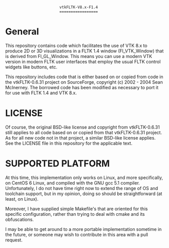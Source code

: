                             vtkFLTK-V8.x-F1.4
                            =================

General
=======
This repository contains code which facilitates the use of VTK 8.x to produce
2D or 3D visualizations in a FLTK 1.4 window (Fl_VTK_Window) that is derived
from Fl_GL_Window. This means you can use a modern VTK version in modern FLTK
user interfaces that employ the usual FLTK control widgets like buttons, etc.

This repository includes code that is either based on or copied from code in
the vtkFLTK-0.6.31 project on SourceForge, copyright (c) 2002 - 2004 Sean
McInerney. The borrowed code has been modified as necessary to port it for use
with FLTK 1.4 and VTK 8.x.


LICENSE
=======
Of course, the original BSD-like license and copyright from vtkFLTK-0.6.31
still applies to all code based on or copied from that vtkFLTK-0.6.31 project.
As for all new code not in that project, a similar BSD-like license applies.
See the LICENSE file in this repository for the applicable text.


SUPPORTED PLATFORM
==================
At this time, this implementation only works on Linux, and more specifically,
on CentOS 6 Linux, and compiled with the GNU gcc 5.1 compiler. Unfortunately,
I do not have time right now to extend the range of OS and toolchain support,
but in my opinion, doing so should be straightforward (at least, on Linux).

Moreover, I have supplied simple Makefile's that are oriented for this
specific configuration, rather than trying to deal with cmake and its
obfuscations.

I may be able to get around to a more portable implementation sometime in the
future, or someone may wish to contribute in this area with a pull request.



